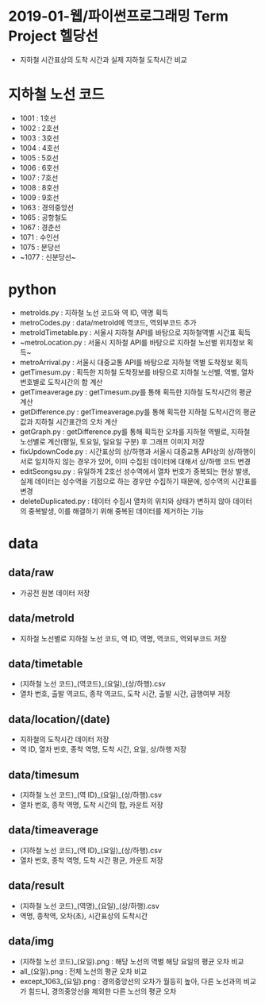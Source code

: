 # 2019-01-웹/파이썬프로그래밍 Term Project 헬당선
- 지하철 시간표상의 도착 시간과 실제 지하철 도착시간 비교

# 지하철 노선 코드
- 1001 : 1호선
- 1002 : 2호선
- 1003 : 3호선
- 1004 : 4호선
- 1005 : 5호선
- 1006 : 6호선
- 1007 : 7호선
- 1008 : 8호선
- 1009 : 9호선
- 1063 : 경의중앙선
- 1065 : 공항철도
- 1067 : 경춘선
- 1071 : 수인선
- 1075 : 분당선
- ~1077 : 신분당선~

# python
- metroIds.py : 지하철 노선 코드와 역 ID, 역명 획득
- metroCodes.py : data/metroId에 역코드, 역외부코드 추가
- metroIdTimetable.py : 서울시 지하철 API를 바탕으로 지하철역별 시간표 획득
- ~metroLocation.py : 서울시 지하철 API를 바탕으로 지하철 노선별 위치정보 획득~
- metroArrival.py : 서울시 대중교통 API를 바탕으로 지하철 역별 도착정보 획득
- getTimesum.py : 획득한 지하철 도착정보를 바탕으로 지하철 노선별, 역별, 열차번호별로 도착시간의 합 계산
- getTimeaverage.py : getTimesum.py를 통해 획득한 지하철 도착시간의 평균 계산
- getDifference.py : getTimeaverage.py를 통해 획득한 지하철 도착시간의 평균값과 지하철 시간표간의 오차 계산
- getGraph.py : getDifference.py를 통해 획득한 오차를 지하철 역별로, 지하철 노선별로 계산(평일, 토요일, 일요일 구분) 후 그래프 이미지 저장
- fixUpdownCode.py : 시간표상의 상/하행과 서울시 대중교통 API상의 상/하행이 서로 일치하지 않는 경우가 있어, 이미 수집된 데이터에 대해서 상/하행 코드 변경
- editSeongsu.py : 유일하게 2호선 성수역에서 열차 번호가 중복되는 현상 발생, 실제 데이터는 성수역을 기점으로 하는 경우만 수집하기 때문에, 성수역의 시간표를 변경
- deleteDuplicated.py : 데이터 수집시 열차의 위치와 상태가 변하지 않아 데이터의 중복발생, 이를 해결하기 위해 중복된 데이터를 제거하는 기능

# data
## data/raw
- 가공전 원본 데이터 저장

## data/metroId
- 지하철 노선별로 지하철 노선 코드, 역 ID, 역명, 역코드, 역외부코드 저장

## data/timetable
- (지하철 노선 코드)\_(역코드)\_(요일)\_(상/하행).csv
- 열차 번호, 출발 역코드, 종착 역코드, 도착 시간, 출발 시간, 급행여부 저장

## data/location/(date)
- 지하철의 도착시간 데이터 저장
- 역 ID, 열차 번호, 종착 역명, 도착 시간, 요일, 상/하행 저장

## data/timesum
- (지하철 노선 코드)\_(역 ID)\_(요일)\_(상/하행).csv
- 열차 번호, 종착 역명, 도착 시간의 합, 카운트 저장

## data/timeaverage
- (지하철 노선 코드)\_(역 ID)\_(요일)\_(상/하행).csv
- 열차 번호, 종착 역명, 도착 시간 평균, 카운트 저장

## data/result
- (지하철 노선 코드)\_(역명)\_(요일)\_(상/하행).csv
- 역명, 종착역, 오차(초), 시간표상의 도착시간

## data/img
- (지하철 노선 코드)\_(요일).png : 해당 노선의 역별 해당 요일의 평균 오차 비교
- all\_(요일).png : 전체 노선의 평균 오차 비교
- except\_1063\_(요일).png : 경의중앙선의 오차가 월등히 높아, 다른 노선과의 비교가 힘드니, 경의중앙선을 제외한 다른 노선의 평균 오차 
